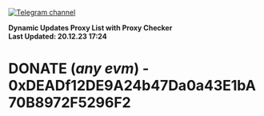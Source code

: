 [![Telegram channel](https://img.shields.io/endpoint?url=https://runkit.io/damiankrawczyk/telegram-badge/branches/master?url=https://t.me/n4z4v0d)](https://t.me/n4z4v0d) 

**Dynamic Updates Proxy List with Proxy Checker**  
**Last Updated: 20.12.23 17:24**

# DONATE (_any evm_) - 0xDEADf12DE9A24b47Da0a43E1bA70B8972F5296F2
